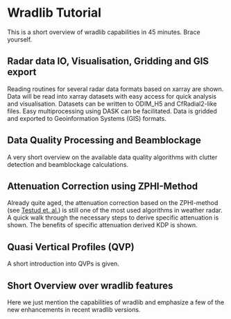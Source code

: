 # Wradlib Tutorial

This is a short overview of wradlib capabilities in 45 minutes. Brace yourself.

## Radar data IO, Visualisation, Gridding and GIS export

Reading routines for several radar data formats based on xarray are shown. 
Data will be read into xarray datasets with easy access for quick analysis and 
visualisation. Datasets can be written to ODIM_H5 and CfRadial2-like files. 
Easy multiprocessing using DASK can be facilitated. Data is gridded and 
exported to Geoinformation Systems (GIS) formats.

## Data Quality Processing and Beamblockage

A very short overview on the available data quality algorithms with clutter 
detection and beamblockage calculations. 

## Attenuation Correction using ZPHI-Method

Already quite aged, the attenuation correction based on the ZPHI-method 
(see [Testud et. al.](https://doi.org/10.1175/1520-0426(2000)017%3C0332:TRPAAT%3E2.0.CO;2)) 
is still one of the most used algorithms in weather radar. A quick walk through 
the necessary steps to derive specific attenuation is shown. The benefits of 
specific attenuation derived KDP is shown.

## Quasi Vertical Profiles (QVP)

A short introduction into QVPs is given.

## Short Overview over wradlib features

Here we just mention the capabilities of wradlib and emphasize a few of the new 
enhancements in recent wradlib versions.
